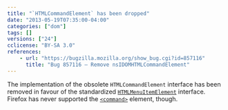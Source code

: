 ```yaml
---
title: "`HTMLCommandElement` has been dropped"
date: "2013-05-19T07:35:00-04:00"
categories: ["dom"]
tags: []
versions: ["24"]
cclicense: "BY-SA 3.0"
references:
    - url: "https://bugzilla.mozilla.org/show_bug.cgi?id=857116"
      title: "Bug 857116 – Remove nsIDOMHTMLCommandElement"
---
```

The implementation of the obsolete `HTMLCommandElement` interface has been removed in favour of the standardized [`HTMLMenuItemElement`](https://developer.mozilla.org/en-US/docs/Web/API/HTMLMenuItemElement) interface. Firefox has never supported the [`<command>`](https://developer.mozilla.org/en-US/docs/Web/HTML/Element/command) element, though.
